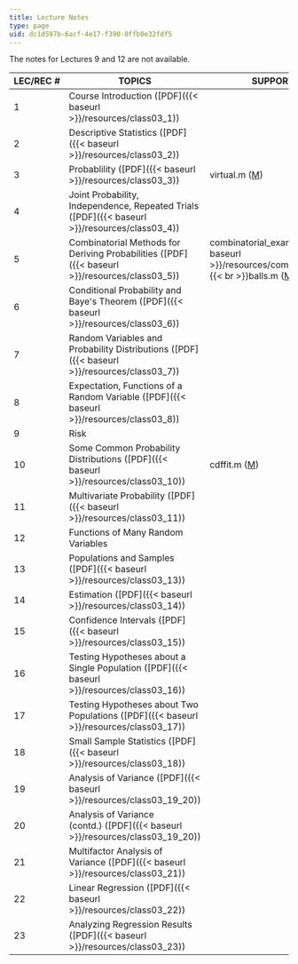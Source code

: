 ```yaml
---
title: Lecture Notes
type: page
uid: dc1d597b-6acf-4e17-f390-0ffb0e32fdf5
---
```


The notes for Lectures 9 and 12 are not available.

| LEC/REC # | TOPICS | SUPPORTING FILES |
| --- | --- | --- |
| 1 | Course Introduction ([PDF]({{< baseurl >}}/resources/class03_1)) | &nbsp; |
| 2 | Descriptive Statistics ([PDF]({{< baseurl >}}/resources/class03_2)) | &nbsp; |
| 3 | Probablility ([PDF]({{< baseurl >}}/resources/class03_3)) | virtual.m ([M](/courses/civil-and-environmental-engineering/1-017-computing-and-data-analysis-for-environmental-applications-fall-2003/lecture-notes/virtual.m)) |
| 4 | Joint Probability, Independence, Repeated Trials ([PDF]({{< baseurl >}}/resources/class03_4)) | &nbsp; |
| 5 | Combinatorial Methods for Deriving Probabilities ([PDF]({{< baseurl >}}/resources/class03_5)) | combinatorial\_example.pdf ([PDF]({{< baseurl >}}/resources/combinatorial_examples))  {{< br >}}balls.m ([M](/courses/civil-and-environmental-engineering/1-017-computing-and-data-analysis-for-environmental-applications-fall-2003/lecture-notes/balls.m)) |
| 6 | Conditional Probability and Baye's Theorem ([PDF]({{< baseurl >}}/resources/class03_6)) | &nbsp; |
| 7 | Random Variables and Probability Distributions ([PDF]({{< baseurl >}}/resources/class03_7)) | &nbsp; |
| 8 | Expectation, Functions of a Random Variable ([PDF]({{< baseurl >}}/resources/class03_8)) | &nbsp; |
| 9 | Risk | &nbsp; |
| 10 | Some Common Probability Distributions ([PDF]({{< baseurl >}}/resources/class03_10)) | cdffit.m ([M](/courses/civil-and-environmental-engineering/1-017-computing-and-data-analysis-for-environmental-applications-fall-2003/lecture-notes/cdffit.m)) |
| 11 | Multivariate Probability ([PDF]({{< baseurl >}}/resources/class03_11)) | &nbsp; |
| 12 | Functions of Many Random Variables | &nbsp; |
| 13 | Populations and Samples ([PDF]({{< baseurl >}}/resources/class03_13)) | &nbsp; |
| 14 | Estimation ([PDF]({{< baseurl >}}/resources/class03_14)) | &nbsp; |
| 15 | Confidence Intervals ([PDF]({{< baseurl >}}/resources/class03_15)) | &nbsp; |
| 16 | Testing Hypotheses about a Single Population ([PDF]({{< baseurl >}}/resources/class03_16)) | &nbsp; |
| 17 | Testing Hypotheses about Two Populations ([PDF]({{< baseurl >}}/resources/class03_17)) | &nbsp; |
| 18 | Small Sample Statistics ([PDF]({{< baseurl >}}/resources/class03_18)) | &nbsp; |
| 19 | Analysis of Variance ([PDF]({{< baseurl >}}/resources/class03_19_20)) | &nbsp; |
| 20 | Analysis of Variance (contd.) ([PDF]({{< baseurl >}}/resources/class03_19_20)) | &nbsp; |
| 21 | Multifactor Analysis of Variance ([PDF]({{< baseurl >}}/resources/class03_21)) | &nbsp; |
| 22 | Linear Regression ([PDF]({{< baseurl >}}/resources/class03_22)) | &nbsp; |
| 23 | Analyzing Regression Results ([PDF]({{< baseurl >}}/resources/class03_23)) |